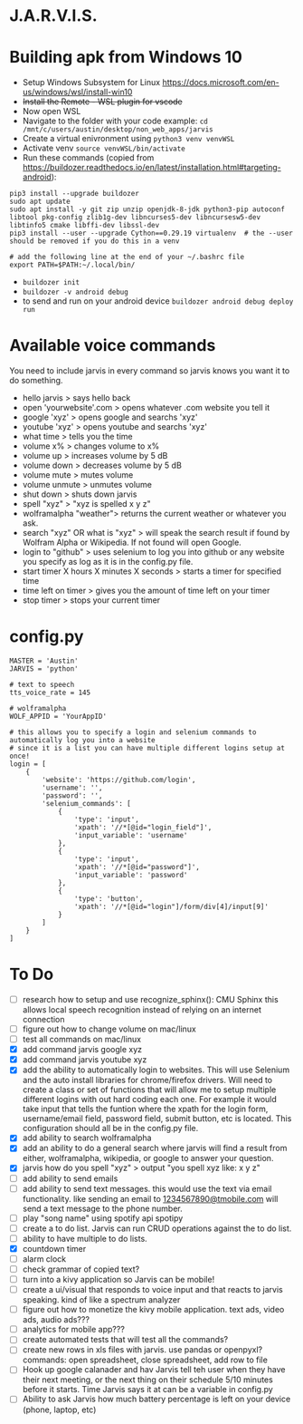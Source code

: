# J.A.R.V.I.S.


# Building apk from Windows 10
- Setup Windows Subsystem for Linux https://docs.microsoft.com/en-us/windows/wsl/install-win10
- ~~Install the Remote - WSL plugin for vscode~~
- Now open WSL
- Navigate to the folder with your code example: `cd /mnt/c/users/austin/desktop/non_web_apps/jarvis`
- Create a virtual enivronment using `python3 venv venvWSL`
- Activate venv `source venvWSL/bin/activate`
- Run these commands (copied from https://buildozer.readthedocs.io/en/latest/installation.html#targeting-android):
```
pip3 install --upgrade buildozer
sudo apt update
sudo apt install -y git zip unzip openjdk-8-jdk python3-pip autoconf libtool pkg-config zlib1g-dev libncurses5-dev libncursesw5-dev libtinfo5 cmake libffi-dev libssl-dev
pip3 install --user --upgrade Cython==0.29.19 virtualenv  # the --user should be removed if you do this in a venv

# add the following line at the end of your ~/.bashrc file
export PATH=$PATH:~/.local/bin/
```
- `buildozer init`
- `buildozer -v android debug`
- to send and run on your android device `buildozer android debug deploy run`

# Available voice commands
You need to include jarvis in every command so jarvis knows you want it to do something.

- hello jarvis > says hello back
- open 'yourwebsite'.com > opens whatever .com website you tell it
- google 'xyz' > opens google and searchs 'xyz'
- youtube 'xyz' > opens youtube and searchs 'xyz'
- what time > tells you the time
- volume x% > changes volume to x%
- volume up > increases volume by 5 dB
- volume down > decreases volume by 5 dB
- volume mute > mutes volume
- volume unmute > unmutes volume
- shut down > shuts down jarvis
- spell "xyz" > "xyz is spelled x y z"
- wolframalpha "weather"> returns the current weather or whatever you ask.
- search "xyz" OR what is "xyz" > will speak the search result if found by Wolfram Alpha or Wikipedia. If not found will open Google.
- login to "github" > uses selenium to log you into github or any website you specify as log as it is in the config.py file.
- start timer X hours X minutes X seconds > starts a timer for specified time
- time left on timer > gives you the amount of time left on your timer
- stop timer > stops your current timer


# config.py
```
MASTER = 'Austin'
JARVIS = 'python'

# text to speech
tts_voice_rate = 145

# wolframalpha
WOLF_APPID = 'YourAppID'

# this allows you to specify a login and selenium commands to automatically log you into a website
# since it is a list you can have multiple different logins setup at once!
login = [
    {
        'website': 'https://github.com/login',
        'username': '',
        'password': '',
        'selenium_commands': [
            {
                'type': 'input',
                'xpath': '//*[@id="login_field"]',
                'input_variable': 'username'
            },
            {
                'type': 'input',
                'xpath': '//*[@id="password"]',
                'input_variable': 'password'
            },
            {
                'type': 'button',
                'xpath': '//*[@id="login"]/form/div[4]/input[9]'
            }
        ]
    }
]
```


# To Do
- [ ] research how to setup and use recognize_sphinx(): CMU Sphinx this allows local speech recognition instead of relying on an internet connection
- [ ] figure out how to change volume on mac/linux
- [ ] test all commands on mac/linux
- [x] add command jarvis google xyz
- [x] add command jarvis youtube xyz
- [x] add the ability to automatically login to websites. This will use Selenium and the auto install libraries for chrome/firefox drivers. Will need to create a class or set of functions that will allow me to setup multiple different logins with out hard coding each one. For example it would take input that tells the funtion where the xpath for the login form, username/email field, password field, submit button, etc is located. This configuration should all be in the config.py file.
- [x] add ability to search wolframalpha
- [x] add an ability to do a general search where jarvis will find a result from either, wolframalpha, wikipedia, or google to answer your question.
- [x] jarvis how do you spell "xyz" > output "you spell xyz like: x y z"
- [ ] add ability to send emails
- [ ] add ability to send text messages. this would use the text via email functionality. like sending an email to 1234567890@tmobile.com will send a text message to the phone number.
- [ ] play "song name" using spotify api spotipy
- [ ] create a to do list. Jarvis can run CRUD operations against the to do list.
- [ ] ability to have multiple to do lists.
- [x] countdown timer
- [ ] alarm clock
- [ ] check grammar of copied text?
- [ ] turn into a kivy application so Jarvis can be mobile!
- [ ] create a ui/visual that responds to voice input and that reacts to jarvis speaking. kind of like a spectrum analyzer
- [ ] figure out how to monetize the kivy mobile application. text ads, video ads, audio ads???
- [ ] analytics for mobile app???
- [ ] create automated tests that will test all the commands?
- [ ] create new rows in xls files with jarvis. use pandas or openpyxl? commands: open spreadsheet, close spreadsheet, add row to file
- [ ] Hook up google calanader and hav Jarvis tell teh user when they have their next meeting, or the next thing on their schedule 5/10 minutes before it starts. Time Jarvis says it at can be a variable in config.py
- [ ] Ability to ask Jarvis how much battery percentage is left on your device (phone, laptop, etc)
